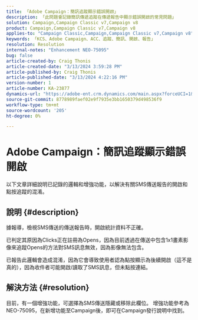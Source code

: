 ```yaml
---
title: 「Adobe Campaign：簡訊追蹤顯示錯誤開啟」
description: 「此問題會記錄簡訊傳遞追蹤在傳遞報告中顯示錯誤開啟的常見問題」
solution: Campaign,Campaign Classic v7,Campaign v8
product: Campaign,Campaign Classic v7,Campaign v8
applies-to: "Campaign Classic,Campaign,Campaign Classic v7,Campaign v8"
keywords: 「KCS、Adobe Campaign、ACC、追蹤、簡訊、開啟、報告」
resolution: Resolution
internal-notes: "Enhancement NEO-75095"
bug: false
article-created-by: Craig Thonis
article-created-date: "3/13/2024 3:59:28 PM"
article-published-by: Craig Thonis
article-published-date: "3/13/2024 4:22:16 PM"
version-number: 1
article-number: KA-23877
dynamics-url: "https://adobe-ent.crm.dynamics.com/main.aspx?forceUCI=1&pagetype=entityrecord&etn=knowledgearticle&id=5b0416a9-52e1-ee11-904d-6045bd006079"
source-git-commit: 8778989faef02e9f7935e3bb1650379d498536f9
workflow-type: tm+mt
source-wordcount: '205'
ht-degree: 0%

---
```


# Adobe Campaign：簡訊追蹤顯示錯誤開啟


以下文章詳細說明已記錄的邏輯和增強功能，以解決有關SMS傳送報告的開啟和點按追蹤的混淆。

## 說明 {#description}


據報導，檢視SMS傳送的傳送報告時，開啟統計資料不正確。

已判定其原因為Clicks正在註冊為Opens，因為目前透過在傳送中包含1x1畫素影像來追蹤Opens的方法對SMS訊息無效，因為影像無法包含。

已報告此邏輯會造成混淆，因為它會導致使用者認為點按顯示為後續開啟（這不是真的），因為收件者可能開啟/讀取了SMS訊息，但未點按連結。


## 解決方法 {#resolution}


目前，有一個增強功能，可選擇為SMS傳送隱藏或移除此欄位。 增強功能參考為NEO-75095，在新增功能至Campaign後，即可在Campaign發行說明中找到。
